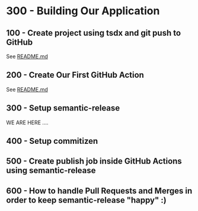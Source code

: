 # 300 - Building Our Application

## 100 - Create project using tsdx and git push to GitHub

See [README.md](./100/README.md)

## 200 - Create Our First GitHub Action

See [README.md](./200/README.md)

## 300 - Setup semantic-release


WE ARE HERE ....


## 400 - Setup commitizen


## 500 - Create publish job inside GitHub Actions using semantic-release


## 600 - How to handle Pull Requests and Merges in order to keep semantic-release "happy" :)

